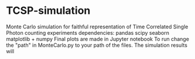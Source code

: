 # TCSP-simulation
 Monte Carlo simulation for faithful representation of Time Correlated Single Photon counting experiments  dependencies: pandas scipy seaborn matplotlib + numpy  Final plots are made in Jupyter notebook  To run change the "path" in MonteCarlo.py to your path of the files. The simulation results will
